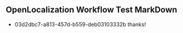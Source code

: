 ## OpenLocalization Workflow Test MarkDown
* 03d2dbc7-a813-457d-b559-deb03103332b thanks!

<!--HONumber=Nov16_HO2-->


